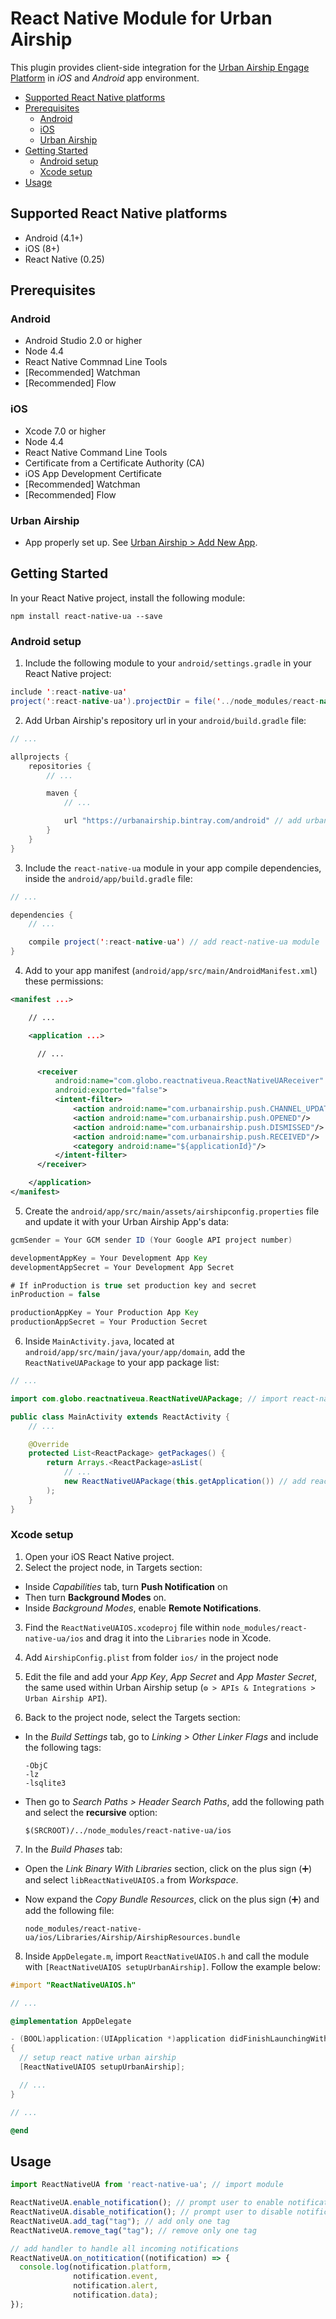 # React Native Module for Urban Airship

This plugin provides client-side integration for the [Urban Airship Engage Platform](https://www.urbanairship.com/products/engage) in _iOS_ and _Android_ app environment.

<!-- TOC depthFrom:2 depthTo:6 withLinks:1 updateOnSave:1 orderedList:0 -->

- [Supported React Native platforms](#supported-react-native-platforms)
- [Prerequisites](#prerequisites)
	- [Android](#android)
	- [iOS](#ios)
	- [Urban Airship](#urban-airship)
- [Getting Started](#getting-started)
	- [Android setup](#android-setup)
	- [Xcode setup](#xcode-setup)
- [Usage](#usage)

<!-- /TOC -->

## Supported React Native platforms

- Android (4.1+)
- iOS (8+)
- React Native (0.25)

## Prerequisites

### Android

- Android Studio 2.0 or higher
- Node 4.4
- React Native Commnad Line Tools
- [Recommended] Watchman
- [Recommended] Flow

### iOS

- Xcode 7.0 or higher
- Node 4.4
- React Native Command Line Tools
- Certificate from a Certificate Authority (CA)
- iOS App Development Certificate
- [Recommended] Watchman
- [Recommended] Flow

### Urban Airship

- App properly set up. See [Urban Airship > Add New App](https://go.urbanairship.com/apps/new/).

## Getting Started

In your React Native project, install the following module:

```shell
npm install react-native-ua --save
```

### Android setup

1. Include the following module to your `android/settings.gradle` in your React Native project:

  ```java
  include ':react-native-ua'
  project(':react-native-ua').projectDir = file('../node_modules/react-native-ua/android')
  ```

2. Add Urban Airship's repository url in your `android/build.gradle` file:

  ```java
  // ...

  allprojects {
      repositories {
          // ...

          maven {
              // ...

              url "https://urbanairship.bintray.com/android" // add urban repository url
          }
      }
  }
  ```

3. Include the `react-native-ua` module in your app compile dependencies, inside the `android/app/build.gradle` file:

  ```java
  // ...

  dependencies {
      // ...

      compile project(':react-native-ua') // add react-native-ua module
  }
  ```

4. Add to your app manifest (`android/app/src/main/AndroidManifest.xml`) these permissions:

  ```xml
  <manifest ...>

      // ...

      <application ...>

        // ...

        <receiver
            android:name="com.globo.reactnativeua.ReactNativeUAReceiver"
            android:exported="false">
            <intent-filter>
                <action android:name="com.urbanairship.push.CHANNEL_UPDATED"/>
                <action android:name="com.urbanairship.push.OPENED"/>
                <action android:name="com.urbanairship.push.DISMISSED"/>
                <action android:name="com.urbanairship.push.RECEIVED"/>
                <category android:name="${applicationId}"/>
            </intent-filter>
        </receiver>

      </application>
  </manifest>
  ```

5. Create the `android/app/src/main/assets/airshipconfig.properties` file and update it with your Urban Airship App's data:

  ```java
  gcmSender = Your GCM sender ID (Your Google API project number)

  developmentAppKey = Your Development App Key
  developmentAppSecret = Your Development App Secret

  # If inProduction is true set production key and secret
  inProduction = false

  productionAppKey = Your Production App Key
  productionAppSecret = Your Production Secret
  ```

6. Inside `MainActivity.java`, located at `android/app/src/main/java/your/app/domain`, add the `ReactNativeUAPackage` to your app package list:

  ```java
  // ...

  import com.globo.reactnativeua.ReactNativeUAPackage; // import react-native-ua package

  public class MainActivity extends ReactActivity {
      // ...

      @Override
      protected List<ReactPackage> getPackages() {
          return Arrays.<ReactPackage>asList(
              // ...
              new ReactNativeUAPackage(this.getApplication()) // add react-native-ua package
          );
      }
  }
  ```

### Xcode setup

1. Open your iOS React Native project.
2. Select the project node, in Targets section:

  - Inside _Capabilities_ tab, turn **Push Notification** on
  - Then turn **Background Modes** on.
  - Inside _Background Modes_, enable **Remote Notifications**.

3. Find the `ReactNativeUAIOS.xcodeproj` file within `node_modules/react-native-ua/ios` and drag it into the `Libraries` node in Xcode.

4. Add `AirshipConfig.plist` from folder `ios/` in the project node

5. Edit the file and add your _App Key_, _App Secret_ and _App Master Secret_, the same used within Urban Airship setup (`⚙ > APIs & Integrations > Urban Airship API`).

6. Back to the project node, select the Targets section:

  - In the _Build Settings_ tab, go to _Linking > Other Linker Flags_ and include the following tags:

    ```
    -ObjC
    -lz
    -lsqlite3
    ```

  - Then go to _Search Paths > Header Search Paths_, add the following path and select the **recursive** option:

    ```
    $(SRCROOT)/../node_modules/react-native-ua/ios
    ```

7. In the _Build Phases_ tab:

  - Open the _Link Binary With Libraries_ section, click on the plus sign (➕) and select `libReactNativeUAIOS.a` from _Workspace_.
  - Now expand the _Copy Bundle Resources_, click on the plus sign (➕) and add the following file:

    ```
    node_modules/react-native-ua/ios/Libraries/Airship/AirshipResources.bundle
    ```

8. Inside `AppDelegate.m`, import `ReactNativeUAIOS.h` and call the module with `[ReactNativeUAIOS setupUrbanAirship]`. Follow the example below:

  ```objective-c
  #import "ReactNativeUAIOS.h"

  // ...

  @implementation AppDelegate

  - (BOOL)application:(UIApplication *)application didFinishLaunchingWithOptions:(NSDictionary *)launchOptions
  {
    // setup react native urban airship
    [ReactNativeUAIOS setupUrbanAirship];

    // ...
  }

  // ...

  @end
  ```

## Usage

```javascript
import ReactNativeUA from 'react-native-ua'; // import module

ReactNativeUA.enable_notification(); // prompt user to enable notification
ReactNativeUA.disable_notification(); // prompt user to disable notification
ReactNativeUA.add_tag("tag"); // add only one tag
ReactNativeUA.remove_tag("tag"); // remove only one tag

// add handler to handle all incoming notifications
ReactNativeUA.on_notitication((notification) => {
  console.log(notification.platform,
              notification.event,
              notification.alert,
              notification.data);
});
```
